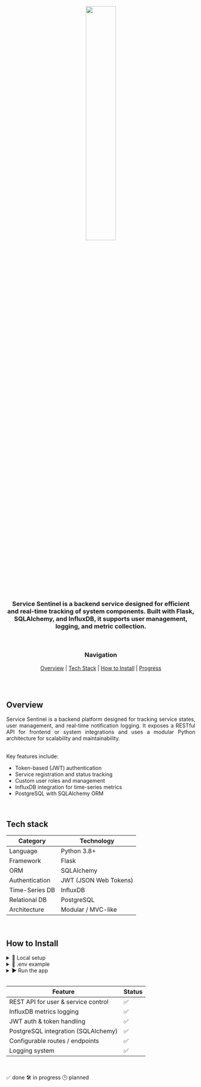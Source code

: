 <div align='center'>

<img src="https://github.com/user-attachments/assets/225d3893-c0e2-4b21-a846-0b8380c56400" style="width: 40%; max-width: 250px;"/>

<br>

<h3>Service Sentinel is a backend service designed for efficient and real-time tracking of system components. Built with Flask, SQLAlchemy, and InfluxDB, it supports user management, logging, and metric collection.</h3>

<br>

### Navigation

[Overview](#overview) | [Tech Stack](#tech-stack) | [How to Install](#how-to-install) | [Progress](#progress)

</div>

<br>
<br>

## Overview

<div align='justify'>
Service Sentinel is a backend platform designed for tracking service states, user management, and real-time notification logging. It exposes a RESTful API for frontend or system integrations and uses a modular Python architecture for scalability and maintainability.

<br>
<br>

Key features include:

<ul>
  <li>Token-based (JWT) authentication</li>
  <li>Service registration and status tracking</li>
  <li>Custom user roles and management</li>
  <li>InfluxDB integration for time-series metrics</li>
  <li>PostgreSQL with SQLAlchemy ORM</li>
</ul>
</div>

<br>

## Tech stack

| Category       | Technology            |
| -------------- | --------------------- |
| Language       | Python 3.8+           |
| Framework      | Flask                 |
| ORM            | SQLAlchemy            |
| Authentication | JWT (JSON Web Tokens) |
| Time-Series DB | InfluxDB              |
| Relational DB  | PostgreSQL            |
| Architecture   | Modular / MVC-like    |

<br>

## How to Install

<details>
<summary>🔧 Local setup</summary>

```bash
# Clone the repository
git clone https://github.com/kiemoniasty/service_sentinel_backend.git
cd service_sentinel_backend

# Create a virtual environment and activate it
python -m venv venv
source venv/bin/activate #on Windows: venv\Scripts\activate

# Install dependencies
pip install -r requirements.txt

# Create a .env file
cp .env.example .env
```

 OR manually create .env and paste the following:

</details> <details> <summary>📄 .env example</summary>

```bash
# PostgreSQL database URLs
DATABASE_URL=postgresql://postgres:PASSWORD@localhost:5432/postgres
SENTINEL_URL=postgresql://postgres:PASSWORD@localhost:5432/sentinel_db
USER_URL=postgresql://postgres:PASSWORD@localhost:5432/users_db

# Postgres connection details
POSTGRES=Postgres
POSTGRES_HOST=127.0.0.1
POSTGRES_PORT=5432
POSTGRES_USER=postgres
POSTGRES_PASSWORD=PASSWORD

# Database names
POSTGRES_DB_NAME=postgres
SENTINEL_DB_NAME=sentinel_db
USER_DB_NAME=users_db

# InfluxDB settings
INFLUXDB_URL=http://localhost:8086
INFLUXDB_TOKEN=api_token
INFLUXDB_ORG=Service-Sentinel

```

</details> <details> <summary>▶️ Run the app</summary>

```bash
# Run app
python main.py
```

</details> <br>

| Feature                             | Status |
| ----------------------------------- | ------ |
| REST API for user & service control | ✅      |
| InfluxDB metrics logging            | ✅      |
| JWT auth & token handling           | ✅      |
| PostgreSQL integration (SQLAlchemy) | ✅      |
| Configurable routes / endpoints     | ✅      |
| Logging system                      | ✅      |

<br>

✅ done
🛠️ in progress
🕒 planned

